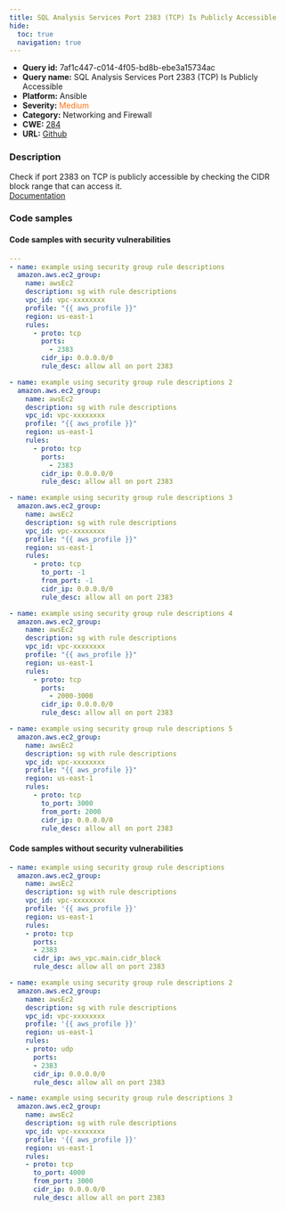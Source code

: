 ```yaml
---
title: SQL Analysis Services Port 2383 (TCP) Is Publicly Accessible
hide:
  toc: true
  navigation: true
---
```


<style>
  .highlight .hll {
    background-color: #ff171742;
  }
  .md-content {
    max-width: 1100px;
    margin: 0 auto;
  }
</style>

-   **Query id:** 7af1c447-c014-4f05-bd8b-ebe3a15734ac
-   **Query name:** SQL Analysis Services Port 2383 (TCP) Is Publicly Accessible
-   **Platform:** Ansible
-   **Severity:** <span style="color:#ff7213">Medium</span>
-   **Category:** Networking and Firewall
-   **CWE:** <a href="https://cwe.mitre.org/data/definitions/284.html" onclick="newWindowOpenerSafe(event, 'https://cwe.mitre.org/data/definitions/284.html')">284</a>
-   **URL:** [Github](https://github.com/Checkmarx/kics/tree/master/assets/queries/ansible/aws/sql_analysis_services_port_2383_is_publicly_accessible)

### Description
Check if port 2383 on TCP is publicly accessible by checking the CIDR block range that can access it.<br>
[Documentation](https://docs.ansible.com/ansible/latest/collections/amazon/aws/ec2_group_module.html)

### Code samples
#### Code samples with security vulnerabilities
```yaml title="Positive test num. 1 - yaml file" hl_lines="65 37 9 51 23"
---
- name: example using security group rule descriptions
  amazon.aws.ec2_group:
    name: awsEc2
    description: sg with rule descriptions
    vpc_id: vpc-xxxxxxxx
    profile: "{{ aws_profile }}"
    region: us-east-1
    rules:
      - proto: tcp
        ports:
          - 2383
        cidr_ip: 0.0.0.0/0
        rule_desc: allow all on port 2383

- name: example using security group rule descriptions 2
  amazon.aws.ec2_group:
    name: awsEc2
    description: sg with rule descriptions
    vpc_id: vpc-xxxxxxxx
    profile: "{{ aws_profile }}"
    region: us-east-1
    rules:
      - proto: tcp
        ports:
          - 2383
        cidr_ip: 0.0.0.0/0
        rule_desc: allow all on port 2383

- name: example using security group rule descriptions 3
  amazon.aws.ec2_group:
    name: awsEc2
    description: sg with rule descriptions
    vpc_id: vpc-xxxxxxxx
    profile: "{{ aws_profile }}"
    region: us-east-1
    rules:
      - proto: tcp
        to_port: -1
        from_port: -1
        cidr_ip: 0.0.0.0/0
        rule_desc: allow all on port 2383

- name: example using security group rule descriptions 4
  amazon.aws.ec2_group:
    name: awsEc2
    description: sg with rule descriptions
    vpc_id: vpc-xxxxxxxx
    profile: "{{ aws_profile }}"
    region: us-east-1
    rules:
      - proto: tcp
        ports:
          - 2000-3000
        cidr_ip: 0.0.0.0/0
        rule_desc: allow all on port 2383

- name: example using security group rule descriptions 5
  amazon.aws.ec2_group:
    name: awsEc2
    description: sg with rule descriptions
    vpc_id: vpc-xxxxxxxx
    profile: "{{ aws_profile }}"
    region: us-east-1
    rules:
      - proto: tcp
        to_port: 3000
        from_port: 2000
        cidr_ip: 0.0.0.0/0
        rule_desc: allow all on port 2383

```


#### Code samples without security vulnerabilities
```yaml title="Negative test num. 1 - yaml file"
- name: example using security group rule descriptions
  amazon.aws.ec2_group:
    name: awsEc2
    description: sg with rule descriptions
    vpc_id: vpc-xxxxxxxx
    profile: '{{ aws_profile }}'
    region: us-east-1
    rules:
    - proto: tcp
      ports:
      - 2383
      cidr_ip: aws_vpc.main.cidr_block
      rule_desc: allow all on port 2383

- name: example using security group rule descriptions 2
  amazon.aws.ec2_group:
    name: awsEc2
    description: sg with rule descriptions
    vpc_id: vpc-xxxxxxxx
    profile: '{{ aws_profile }}'
    region: us-east-1
    rules:
    - proto: udp
      ports:
      - 2383
      cidr_ip: 0.0.0.0/0
      rule_desc: allow all on port 2383

- name: example using security group rule descriptions 3
  amazon.aws.ec2_group:
    name: awsEc2
    description: sg with rule descriptions
    vpc_id: vpc-xxxxxxxx
    profile: '{{ aws_profile }}'
    region: us-east-1
    rules:
    - proto: tcp
      to_port: 4000
      from_port: 3000
      cidr_ip: 0.0.0.0/0
      rule_desc: allow all on port 2383

```

